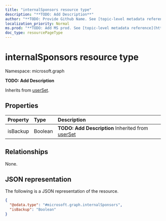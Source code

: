 ```yaml
---
title: "internalSponsors resource type"
description: "**TODO: Add Description**"
author: "**TODO: Provide Github Name. See [topic-level metadata reference](https://msgo.azurewebsites.net/add/document/guidelines/metadata.html#topic-level-metadata)**"
localization_priority: Normal
ms.prod: "**TODO: Add MS prod. See [topic-level metadata reference](https://msgo.azurewebsites.net/add/document/guidelines/metadata.html#topic-level-metadata)**"
doc_type: resourcePageType
---
```


# internalSponsors resource type

Namespace: microsoft.graph

**TODO: Add Description**


Inherits from [userSet](../resources/userset.md).

## Properties
|Property|Type|Description|
|:---|:---|:---|
|isBackup|Boolean|**TODO: Add Description** Inherited from [userSet](../resources/userset.md)|

## Relationships
None.

## JSON representation
The following is a JSON representation of the resource.
<!-- {
  "blockType": "resource",
  "@odata.type": "microsoft.graph.internalSponsors"
}
-->
``` json
{
  "@odata.type": "#microsoft.graph.internalSponsors",
  "isBackup": "Boolean"
}
```

